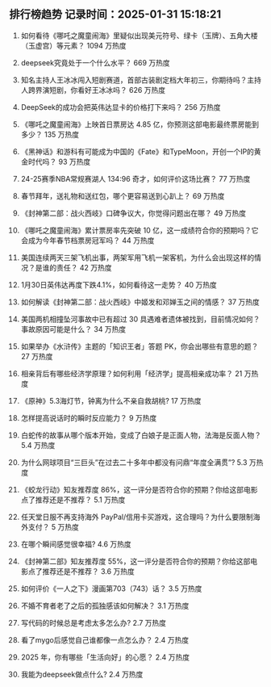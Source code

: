 
## 排行榜趋势 记录时间：2025-01-31 15:18:21
  
  1. 如何看待《哪吒之魔童闹海》里疑似出现美元符号、绿卡（玉牌）、五角大楼（玉虚宫）等元素？ 1094 万热度
    
  2. deepseek究竟处于一个什么水平？ 669 万热度
    
  3. 知名主持人王冰冰闯入短剧赛道，首部古装剧定档大年初三，你期待吗？主持人跨界演短剧，你看好王冰冰吗？ 626 万热度
    
  4. DeepSeek的成功会把英伟达显卡的价格打下来吗？ 256 万热度
    
  5. 《哪吒之魔童闹海》上映首日票房达 4.85 亿，你预测这部电影最终票房能到多少？ 135 万热度
    
  6. 《黑神话》和游科有可能成为中国的《Fate》和TypeMoon，开创一个IP的黄金时代吗？ 93 万热度
    
  7. 24-25赛季NBA常规赛湖人 134:96 奇才，如何评价这场比赛？ 77 万热度
    
  8. 春节拜年，送礼物和送红包，哪个更容易送到心趴上？ 69 万热度
    
  9. 《封神第二部：战火西岐》口碑争议大，你觉得问题出在哪？ 49 万热度
    
  10. 《哪吒之魔童闹海》累计票房率先突破 10 亿，这一成绩符合你的预期吗？它会成为今年春节档票房冠军吗？ 44 万热度
    
  11. 美国连续两天三架飞机出事，两架军用飞机一架客机，为什么会出现这样的情况？是谁的责任？ 42 万热度
    
  12. 1月30日英伟达再度下跌4.1%，如何看待这一走势？ 40 万热度
    
  13. 如何解读《封神第二部：战火西岐》中姬发和邓婵玉之间的情感？ 37 万热度
    
  14. 美国两机相撞坠河事故中已有超过 30 具遇难者遗体被找到，目前情况如何？事故原因可能是什么？ 34 万热度
    
  15. 如果举办《水浒传》主题的「知识王者」答题 PK，你会出哪些有意思的题？ 27 万热度
    
  16. 相亲背后有哪些经济学原理？如何利用「经济学」提高相亲成功率？ 21 万热度
    
  17. 《原神》5.3海灯节，钟离为什么不亲自救胡桃? 17 万热度
    
  18. 怎样提高说话时的瞬时反应能力？ 9 万热度
    
  19. 白蛇传的故事从哪个版本开始，变成了白娘子是正面人物，法海是反面人物？ 5.4 万热度
    
  20. 为什么网球项目“三巨头”在过去二十多年中都没有问鼎“年度全满贯”? 5.3 万热度
    
  21. 《蛟龙行动》知友推荐度 86%，这一评分是否符合你的预期？你给这部电影点了推荐还是不推荐？ 5.1 万热度
    
  22. 任天堂日服不再支持海外 PayPal/信用卡买游戏，这合理吗？为什么要限制海外支付？ 5 万热度
    
  23. 在哪个瞬间感觉很幸福? 4.6 万热度
    
  24. 《封神第二部》知友推荐度 55%，这一评分是否符合你的预期？你给这部电影点了推荐还是不推荐？ 3.6 万热度
    
  25. 如何评价《一人之下》漫画第703（743）话？ 3.5 万热度
    
  26. 不婚不育者老了之后的孤独感该如何解决？ 3.1 万热度
    
  27. 写代码的时候总是考虑太多怎么办? 2.7 万热度
    
  28. 看了mygo后感觉自己谁都像一点怎么办？ 2.4 万热度
    
  29. 2025 年，你有哪些「生活向好」的心愿？ 2.4 万热度
    
  30. 我能为deepseek做点什么? 2.4 万热度
    